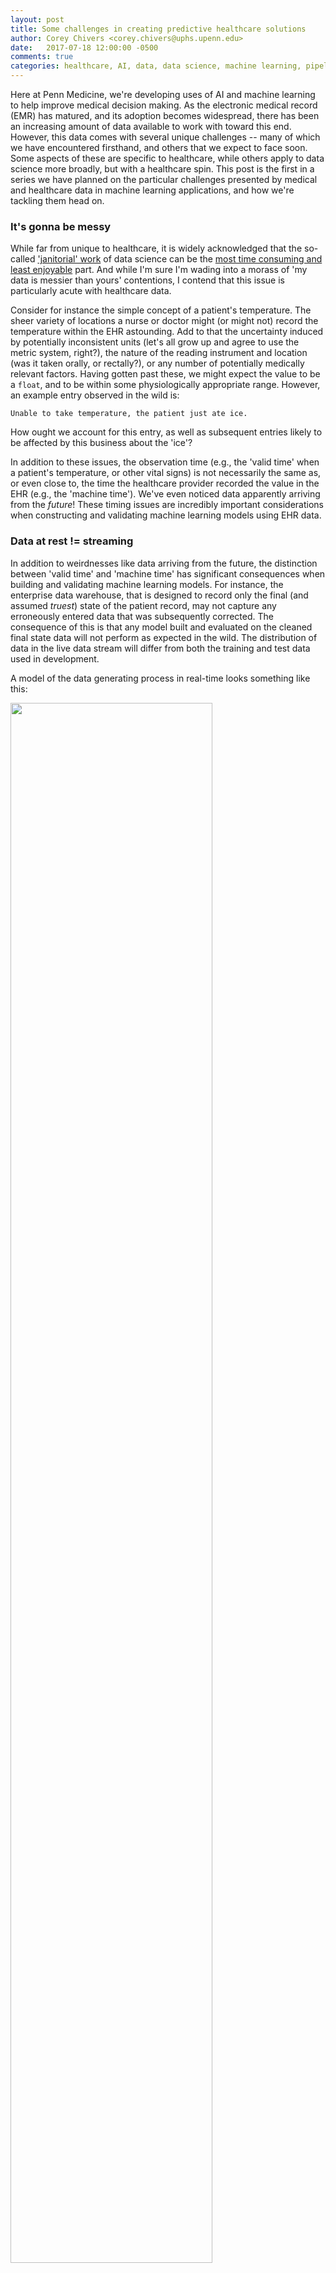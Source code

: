 ```yaml
---
layout: post
title: Some challenges in creating predictive healthcare solutions
author: Corey Chivers <corey.chivers@uphs.upenn.edu>
date:   2017-07-18 12:00:00 -0500
comments: true
categories: healthcare, AI, data, data science, machine learning, pipelines
---
```


Here at Penn Medicine, we're developing uses of AI and machine learning to help improve medical decision making. As the electronic medical record (EMR) has matured, and its adoption becomes widespread, there has been an increasing amount of data available to work with toward this end. However, this data comes with several unique challenges -- many of which we have encountered firsthand, and others that we expect to face soon. Some aspects of these are specific to healthcare, while others apply to data science more broadly, but with a healthcare spin. This post is the first in a series we have planned on the particular challenges presented by medical and healthcare data in machine learning applications, and how we're tackling them head on.

### It's gonna be messy

While far from unique to healthcare, it is widely acknowledged that the so-called ['janitorial' work](https://www.nytimes.com/2014/08/18/technology/for-big-data-scientists-hurdle-to-insights-is-janitor-work.html) of data science can be the [most time consuming and least enjoyable](https://www.forbes.com/sites/gilpress/2016/03/23/data-preparation-most-time-consuming-least-enjoyable-data-science-task-survey-says) part. And while I'm sure I'm wading into a morass of 'my data is messier than yours' contentions, I contend that this issue is particularly acute with healthcare data.

Consider for instance the simple concept of a patient's temperature. The sheer variety of locations a nurse or doctor might (or might not) record the temperature within the EHR  astounding. Add to that the uncertainty induced by potentially inconsistent units (let's all grow up and agree to use the metric system, right?), the nature of the reading instrument and location (was it taken orally, or rectally?), or any number of potentially medically relevant factors. Having gotten past these, we might expect the value to be a `float`, and to be within some physiologically appropriate range. However, an example entry observed in the wild is:

```Unable to take temperature, the patient just ate ice.```

How ought we account for this entry, as well as subsequent entries likely to be affected by this business about the 'ice'? 

In addition to these issues, the observation time (e.g., the 'valid time' when a patient's temperature, or other vital signs) is not necessarily the same as, or even close to, the time the healthcare provider recorded the value in the EHR (e.g., the 'machine time'). We've even noticed data apparently arriving from the _future_! These timing issues are incredibly important considerations when constructing and validating machine learning models using EHR data.

### Data at rest != streaming

In addition to weirdnesses like data arriving from the future, the distinction between 'valid time' and 'machine time' has significant consequences when building and validating machine learning models. For instance, the enterprise data warehouse, that is designed to record only the final (and assumed _truest_) state of the patient record, may not capture any erroneously entered data that was subsequently corrected. The consequence of this is that any model built and evaluated on the cleaned final state data will not perform as expected in the wild. The distribution of data in the live data stream will differ from both the training and test data used in development.

A model of the data generating process in real-time looks something like this:

<img src="https://user-images.githubusercontent.com/1396669/28430269-dade1894-6d4d-11e7-93fb-8ea12be579b3.png" width="80%">

The consequences for real-world model performance compared with that evaluated on the EDW's fixed, historical data can be profound. We found that in the real-time setting, updates and deletes indeed happen quite often:

<img src="https://user-images.githubusercontent.com/1396669/28382049-cf8d5522-6c8a-11e7-8015-d4f50b0d8f8f.png" width="80%">

In addition to this, the precision of the 'valid time' is governed by the users, and can be subject to systematic biases. For instance, care givers tend to round their estimate of when they took the observation, often to the coarseness of the nearest hour.

<img src="https://user-images.githubusercontent.com/1396669/28382059-d5445b78-6c8a-11e7-941d-0f069280bd13.png" width="80%">

While vital signs and other direct patient observations come with the above considerations, another important source of health data is lab values. These are the blood workups, bacterial cultures, urinalysis, and the like. This data stream comes with a similar set of time-related issues. There are no less than three unique time-stamps associated with a lab observation: a) Ordered time, b) Drawn time, and c) Resulted time. In addition to which we could consider others, including d) Reviewed time (when the clinician actually sees the result). For lab cultures, results can arrive in parts over time as the organism develops, and trials of antibiotic susceptibility play out. All of these components of time have their meaning within the model building, evaluation, and production deployment processes. 

### Instrumentation
    
Many prediction/risk models that are in current use in the healthcare space are deployed as paper worksheets, or as simple applets into which the clinician enters some data and a score is returned. These implementations decouple the prediction from the outcome, and lack even the most basic instrumentation.

Given the various issues that can arise with healthcare data, the importance of monitoring data inputs, model outputs, and overall system performance is paramount.

### Clinical decision making

Ultimately, we're trying to improve patient outcomes by helping clinicians make better decisions with the plethora of data they increasingly have available to them. Healthcare is a human process, and hence, involving the relevant humans from the beginning is of the utmost importance. 

Important questions we have learned to ask up front in this collaborative process include:

1. What are the current workflows?
2. Who and how are decisions about risks being made at present?
3. Is there any opportunity to improve on this?
4. Is the problem a knowledge gap, or a process breakdown? 

### What we're doing at Penn

In a series of coming posts, we'll be describing several projects we're undertaking, and how we're attempting to address the issues and challenges that we have encountered in applying predictive data solutions in healthcare. We're building data science software solutions to address the unique challenges posed by healthcare data specifically. It is our hope that these tools will be adopted beyond Penn Medicine to empower predictive healthcare solutions and ultimately improve the lives of patients everywhere. 
